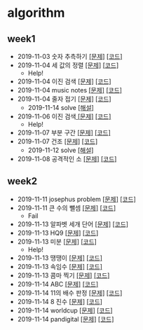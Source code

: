 # algorithm



## week1

- 2019-11-03 숫자 추측하기 [[문제]](http://59.23.150.58/30stair/guessing_game/guessing_game.php?pname=guessing_game) [[코드]](https://github.com/ji3427/algorithm/blob/master/week1/dov_10_guessing_game.cpp)
- 2019-11-04 세 값의 정렬 [[문제]](http://59.23.150.58/30stair/sort/sort.php?pname=sort) [[코드]](https://github.com/ji3427/algorithm/blob/master/week1/dov_10_tree_num_sort.cpp)
  - Help!
- 2019-11-04 이진 검색 [[문제]](http://59.23.150.58/30stair/bsearch/bsearch.php?pname=bsearch) [[코드]](https://github.com/ji3427/algorithm/blob/master/week1/dov_10_bsearch.cpp)
- 2019-11-04 music notes [[문제]](http://59.23.150.58/30stair/notes/notes.php?pname=notes) [[코드]](https://github.com/ji3427/algorithm/blob/master/week1/dov_10_music_notes.cpp)
- 2019-11-04 줄자 접기 [[문제]](http://59.23.150.58/30stair/measure/measure.php?pname=measure) [[코드]](https://github.com/ji3427/algorithm/blob/master/week1/dov_10_measure.cpp)
  - 2019-11-14 solve [[해설]](https://jissi.tistory.com/17)
- 2019-11-06 이진 검색[ [문제]](http://59.23.150.58/30stair/binary_search/binary_search.php?pname=binary_search) [[코드]](https://github.com/ji3427/algorithm/blob/master/week1/dov_10_binary_search.cpp)
  - Help!
- 2019-11-07 부분 구간 [[문제]](http://59.23.150.58/30stair/subsequence/subsequence.php?pname=subsequence) [[코드]](https://github.com/ji3427/algorithm/blob/master/week1/dov_10_sebsequence.cpp)
- 2019-11-07 건조 [[문제]](http://59.23.150.58/30stair/drying/drying.php?pname=drying) [[코드]](https://github.com/ji3427/algorithm/blob/master/week1/dov_10_drying.cpp)
  - 2019-11-12 solve [[해설]](https://jissi.tistory.com/16)
- 2019-11-08 공격적인 소 [[문제]](http://59.23.150.58/30stair/aggressive/aggressive.php?pname=aggressive) [[코드]](https://github.com/ji3427/algorithm/blob/master/week1/dov_10_aggressive.cpp)

## week2

- 2019-11-11 josephus problem [[문제]](http://59.23.150.58/30stair/josephus/josephus.php?pname=josephus) [[코드]](https://github.com/ji3427/algorithm/blob/master/week2/dov_11_josephus.cpp)
- 2019-11-11 큰 수의 뺄셈 [[문제]](http://59.23.150.58/30stair/long_sub/long_sub.php?pname=long_sub) [[코드]](https://github.com/ji3427/algorithm/blob/master/week2/dov_11_long_sub.cpp)
  - Fail
- 2019-11-13 알파벳 세개 단어 [[문제]](http://59.23.150.58/30stair/alpha/alpha.php?pname=alpha) [[코드]](https://github.com/ji3427/algorithm/blob/master/week2/dov_12_alpha.cpp)
- 2019-11-13 HQ9 [[문제]](http://59.23.150.58/30stair/HQ9/HQ9.php?pname=HQ9) [[코드]](https://github.com/ji3427/algorithm/blob/master/week2/dov_12_HQ9.cpp)
- 2019-11-13 미분 [[문제]](http://59.23.150.58/30stair/differential/differential.php?pname=differential) [[코드]](https://github.com/ji3427/algorithm/blob/master/week2/dov_12_differential.cpp)
  - Help!
- 2019-11-13 땡땡이 [[문제]](http://59.23.150.58/30stair/chemi/chemi.php?pname=chemi) [[코드]](https://github.com/ji3427/algorithm/blob/master/week2/dov_12_chemi.cpp)
- 2019-11-13 속임수 [[문제]](http://59.23.150.58/30stair/coci_trik/coci_trik.php?pname=coci_trik) [[코드]](https://github.com/ji3427/algorithm/blob/master/week2/dov_12_coci_trik.cpp)
- 2019-11-13 콤마 찍기 [[문제]](http://59.23.150.58/30stair/comma/comma.php?pname=comma) [[코드]](https://github.com/ji3427/algorithm/blob/master/week2/dov_12_commai.cpp)
- 2019-11-14 ABC [[문제]](http://59.23.150.58/30stair/coci_abc/coci_abc.php?pname=coci_abc) [[코드]](https://github.com/ji3427/algorithm/blob/master/week2/dov_12_coci_abc.cpp)
- 2019-11-14 11의 배수 판정 [[문제]](http://59.23.150.58/30stair/mulofele/mulofele.php?pname=mulofele) [[코드]](https://github.com/ji3427/algorithm/blob/master/week2/dov_12_mulofele.cpp)
- 2019-11-14 8 진수 [[문제]](http://59.23.150.58/30stair/octal/octal.php?pname=octal) [[코드]](https://github.com/ji3427/algorithm/blob/master/week2/dov_12_octal.cpp)
- 2019-11-14 worldcup [[문제]](http://59.23.150.58/30stair/worldcup/worldcup.php?pname=worldcup) [[코드]](https://github.com/ji3427/algorithm/blob/master/week2/dov_12_worldcup.cpp)
- 2019-11-14 pandigital [[문제]](http://59.23.150.58/30stair/pandigital/pandigital.php?pname=pandigital) [[코드]](https://github.com/ji3427/algorithm/blob/master/week2/dov_12_pandigital.cpp)

